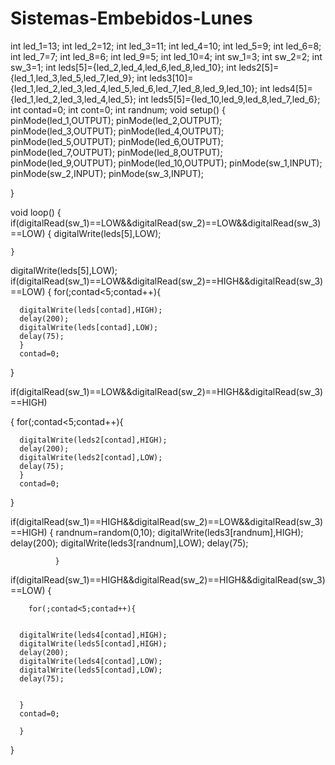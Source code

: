 # Sistemas-Embebidos-Lunes

int led_1=13;
int led_2=12;
int led_3=11;
int led_4=10;
int led_5=9;
int led_6=8;
int led_7=7;
int led_8=6;
int led_9=5;
int led_10=4;
int sw_1=3;
int sw_2=2;
int sw_3=1;
int leds[5]={led_2,led_4,led_6,led_8,led_10};
int leds2[5]={led_1,led_3,led_5,led_7,led_9};
int leds3[10]={led_1,led_2,led_3,led_4,led_5,led_6,led_7,led_8,led_9,led_10};
int leds4[5]={led_1,led_2,led_3,led_4,led_5};
int leds5[5]={led_10,led_9,led_8,led_7,led_6};
int contad=0;
int cont=0;
int randnum;
void setup() {
    pinMode(led_1,OUTPUT);
  pinMode(led_2,OUTPUT);
  pinMode(led_3,OUTPUT);
  pinMode(led_4,OUTPUT);
  pinMode(led_5,OUTPUT);
  pinMode(led_6,OUTPUT);
  pinMode(led_7,OUTPUT);
  pinMode(led_8,OUTPUT);
  pinMode(led_9,OUTPUT);
  pinMode(led_10,OUTPUT);
  pinMode(sw_1,INPUT);  
  pinMode(sw_2,INPUT);
  pinMode(sw_3,INPUT);

}

void loop() {
  if(digitalRead(sw_1)==LOW&&digitalRead(sw_2)==LOW&&digitalRead(sw_3)==LOW)
  {
    digitalWrite(leds[5],LOW);
    
    }
 digitalWrite(leds[5],LOW);
   if(digitalRead(sw_1)==LOW&&digitalRead(sw_2)==HIGH&&digitalRead(sw_3)==LOW)
  {
    for(;contad<5;contad++){

     
      digitalWrite(leds[contad],HIGH);
      delay(200);
      digitalWrite(leds[contad],LOW);
      delay(75);
      }
      contad=0; 
  }


  if(digitalRead(sw_1)==LOW&&digitalRead(sw_2)==HIGH&&digitalRead(sw_3)==HIGH)

  {
    for(;contad<5;contad++){

      digitalWrite(leds2[contad],HIGH);
      delay(200);
      digitalWrite(leds2[contad],LOW);
      delay(75);
      }
      contad=0; 
  }


  if(digitalRead(sw_1)==HIGH&&digitalRead(sw_2)==LOW&&digitalRead(sw_3)==HIGH)
  {
    randnum=random(0,10);
          digitalWrite(leds3[randnum],HIGH);
          delay(200);
          digitalWrite(leds3[randnum],LOW);
          delay(75);
      
              }
              
  if(digitalRead(sw_1)==HIGH&&digitalRead(sw_2)==HIGH&&digitalRead(sw_3)==LOW)
  {

        for(;contad<5;contad++){
   
     
      digitalWrite(leds4[contad],HIGH);
      digitalWrite(leds5[contad],HIGH);
      delay(200);
      digitalWrite(leds4[contad],LOW);
      digitalWrite(leds5[contad],LOW);
      delay(75);

      
      }
      contad=0; 
     
      }
}
